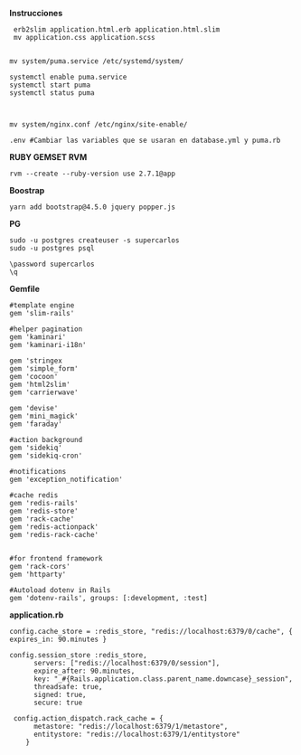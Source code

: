 
**Instrucciones**

     erb2slim application.html.erb application.html.slim
     mv application.css application.scss


    mv system/puma.service /etc/systemd/system/
    
    systemctl enable puma.service
    systemctl start puma
    systemctl status puma


    
    mv system/nginx.conf /etc/nginx/site-enable/
    
    .env #Cambiar las variables que se usaran en database.yml y puma.rb

**RUBY GEMSET RVM**

    rvm --create --ruby-version use 2.7.1@app


**Boostrap**

    yarn add bootstrap@4.5.0 jquery popper.js

**PG**

    sudo -u postgres createuser -s supercarlos
    sudo -u postgres psql
    
    \password supercarlos
    \q


**Gemfile**

    #template engine
    gem 'slim-rails'
    
    #helper pagination
    gem 'kaminari'
    gem 'kaminari-i18n'
    
    gem 'stringex
    gem 'simple_form'
    gem 'cocoon'
    gem 'html2slim'
    gem 'carrierwave'
    
    gem 'devise'
    gem 'mini_magick'
    gem 'faraday'
    
    #action background
    gem 'sidekiq'
    gem 'sidekiq-cron'
    
    #notifications
    gem 'exception_notification'
    
    #cache redis
    gem 'redis-rails'
    gem 'redis-store'
    gem 'rack-cache'
    gem 'redis-actionpack'
    gem 'redis-rack-cache'
    
   
    #for frontend framework
    gem 'rack-cors'
    gem 'httparty'
    
    #Autoload dotenv in Rails
    gem 'dotenv-rails', groups: [:development, :test]

**application.rb**

    config.cache_store = :redis_store, "redis://localhost:6379/0/cache", { expires_in: 90.minutes }
      
    config.session_store :redis_store,
          servers: ["redis://localhost:6379/0/session"],
          expire_after: 90.minutes,
          key: "_#{Rails.application.class.parent_name.downcase}_session",
          threadsafe: true,
          signed: true,
          secure: true
    
     config.action_dispatch.rack_cache = {
          metastore: "redis://localhost:6379/1/metastore",
          entitystore: "redis://localhost:6379/1/entitystore"
        }
    

